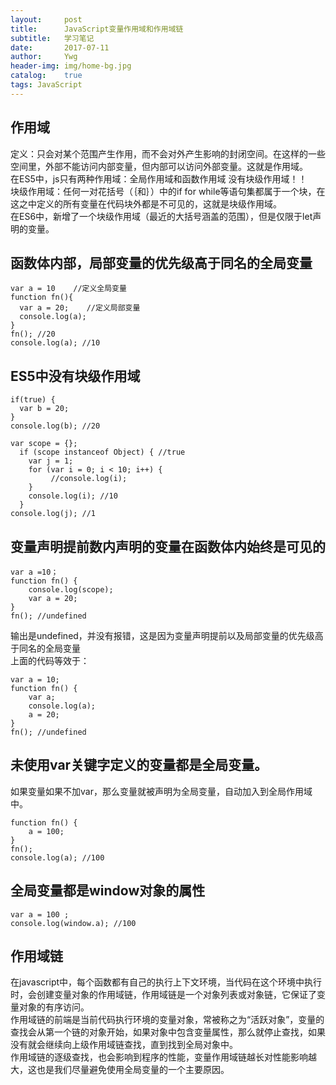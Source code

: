 ```yaml
---
layout:     post
title:      JavaScript变量作用域和作用域链
subtitle:   学习笔记 
date:       2017-07-11
author:     Ywg
header-img: img/home-bg.jpg
catalog:    true
tags: JavaScript
---
```


## 作用域
定义：只会对某个范围产生作用，而不会对外产生影响的封闭空间。在这样的一些空间里，外部不能访问内部变量，但内部可以访问外部变量。这就是作用域。<br>
在ES5中，js只有两种作用域：全局作用域和函数作用域 没有块级作用域！！<br>
块级作用域：任何一对花括号（｛和｝）中的if for while等语句集都属于一个块，在这之中定义的所有变量在代码块外都是不可见的，这就是块级作用域。 <br>
在ES6中，新增了一个块级作用域（最近的大括号涵盖的范围），但是仅限于let声明的变量。<br>

## 函数体内部，局部变量的优先级高于同名的全局变量
``` 
var a = 10    //定义全局变量 
function fn(){
  var a = 20;    //定义局部变量
  console.log(a);
}
fn(); //20
console.log(a); //10
``` 

## ES5中没有块级作用域
``` 
if(true) {
  var b = 20;
}
console.log(b); //20
``` 
```
var scope = {};
  if (scope instanceof Object) { //true
    var j = 1;
    for (var i = 0; i < 10; i++) {
         //console.log(i);
    }
    console.log(i); //10
  }
console.log(j); //1
```
## 变量声明提前数内声明的变量在函数体内始终是可见的
```
var a =10；
function fn() {
    console.log(scope);
    var a = 20;
}
fn(); //undefined
```
输出是undefined，并没有报错，这是因为变量声明提前以及局部变量的优先级高于同名的全局变量 <br>
上面的代码等效于：
```
var a = 10;
function fn() {
    var a;
    console.log(a);
    a = 20;
}
fn(); //undefined
```

## 未使用var关键字定义的变量都是全局变量。
如果变量如果不加var，那么变量就被声明为全局变量，自动加入到全局作用域中。
```
function fn() {
    a = 100;  
}
fn();
console.log(a); //100
```

## 全局变量都是window对象的属性
```
var a = 100 ;
console.log(window.a); //100
```

## 作用域链
在javascript中，每个函数都有自己的执行上下文环境，当代码在这个环境中执行时，会创建变量对象的作用域链，作用域链是一个对象列表或对象链，它保证了变量对象的有序访问。 <br>
作用域链的前端是当前代码执行环境的变量对象，常被称之为“活跃对象”，变量的查找会从第一个链的对象开始，如果对象中包含变量属性，那么就停止查找，如果没有就会继续向上级作用域链查找，直到找到全局对象中。 <br>
作用域链的逐级查找，也会影响到程序的性能，变量作用域链越长对性能影响越大，这也是我们尽量避免使用全局变量的一个主要原因。
